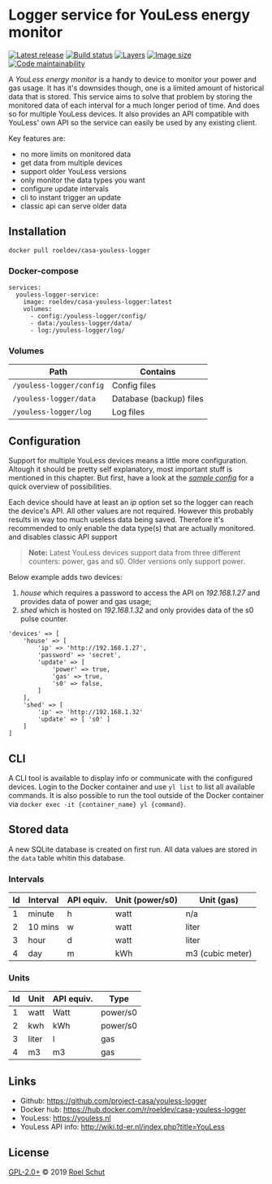 Logger service for YouLess energy monitor
=========================================

[![Latest release][latest-release-img]][latest-release-url]
[![Build status][build-status-img]][build-status-url]
[![Layers][image-layers-img]][image-layers-url]
[![Image size][image-size-img]][image-size-url]
[![Code maintainability][maintainability-img]][maintainability-url]

[latest-release-img]: https://img.shields.io/github/release/project-casa/youless-logger.svg?label=latest
[latest-release-url]: https://github.com/project-casa/youless-logger/releases
[build-status-img]: https://img.shields.io/docker/cloud/build/roeldev/casa-youless-logger.svg
[build-status-url]: https://hub.docker.com/r/roeldev/casa-youless-logger/builds
[image-layers-img]: https://img.shields.io/microbadger/layers/roeldev/casa-youless-logger/latest.svg
[image-layers-url]: https://microbadger.com/images/roeldev/casa-youless-logger
[image-size-img]: https://img.shields.io/microbadger/image-size/roeldev/casa-youless-logger/latest.svg
[image-size-url]: https://hub.docker.com/r/roeldev/casa-youless-logger/tags
[maintainability-img]: https://img.shields.io/codeclimate/maintainability-percentage/project-casa/youless-logger.svg
[maintainability-url]: https://codeclimate.com/github/project-casa/youless-logger


A _YouLess energy monitor_ is a handy to device to monitor your power and gas usage. It has it's downsides though, one is a limited amount of historical data that is stored. This service aims to solve that problem by storing the monitored data of each interval for a much longer period of time. And does so for multiple YouLess devices. It also provides an API compatible with YouLess' own API so the service can easily be used by any existing client.

Key features are:
- no more limits on monitored data
- get data from multiple devices
- support older YouLess versions
- only monitor the data types you want
- configure update intervals
- cli to instant trigger an update
- classic api can serve older data


## Installation
```docker pull roeldev/casa-youless-logger```


### Docker-compose
```
services:
  youless-logger-service:
    image: roeldev/casa-youless-logger:latest
    volumes:
      - config:/youless-logger/config/
      - data:/youless-logger/data/
      - log:/youless-logger/log/
```


### Volumes
| Path | Contains |
|------|----------|
|```/youless-logger/config```| Config files
|```/youless-logger/data```| Database (backup) files
|```/youless-logger/log```| Log files


## Configuration
Support for multiple YouLess devices means a little more configuration. Altough it should be pretty self explanatory, most important stuff is mentioned in this chapter. But first, have a look at the _[sample config](youless-logger/config/config-example.php)_ for a quick overview of possibilities.

Each device should have at least an _ip_ option set so the logger can reach the device's API. All other values are not 
required. However this probably results in way too much useless data being saved. Therefore it's recommended to only enable the data type(s) that are actually monitored. and disables classic API support
> **Note:** Latest YouLess devices support data from three different counters: power, gas and s0. Older versions only support power.

Below example adds two devices:
1. _house_ which requires a password to access the API on _192.168.1.27_ and provides data of power and gas usage;
2. _shed_ which is hosted on _192.168.1.32_ and only provides data of the s0 pulse counter.

```
'devices' => [
    'house' => [
        'ip' => 'http://192.168.1.27',
        'password' => 'secret',
        'update' => [
            'power' => true,
            'gas' => true,
            's0' => false,
        ]
    ],
    'shed' => [
        'ip' => 'http://192.168.1.32'
        'update' => [ 's0' ]
    ]
]
```


## CLI
A CLI tool is available to display info or communicate with the configured devices. Login to the Docker container and use `yl list` to list all available commands. It is also possible to run the tool outside of the Docker container via `docker exec -it {container_name} yl {command}`.


## Stored data
A new SQLite database is created on first run. All data values are stored in the `data` table whitin this database.


### Intervals
| Id | Interval | API equiv. | Unit (power/s0) | Unit (gas) |
|----|-----------|------------|-----------------|------------|
| 1 | minute | h | watt | n/a
| 2 | 10 mins | w | watt | liter
| 3 | hour | d | watt | liter
| 4 | day | m | kWh | m3 (cubic meter)

### Units
| Id | Unit | API equiv. | Type |
|----|------|------------|------|
| 1 | watt | Watt | power/s0
| 2 | kwh | kWh | power/s0
| 3 | liter | l | gas
| 4 | m3 | m3 | gas



## Links
- Github: https://github.com/project-casa/youless-logger
- Docker hub: https://hub.docker.com/r/roeldev/casa-youless-logger
- YouLess: https://youless.nl
- YouLess API info: http://wiki.td-er.nl/index.php?title=YouLess


## License
[GPL-2.0+](LICENSE) © 2019 [Roel Schut](https://roelschut.nl)
